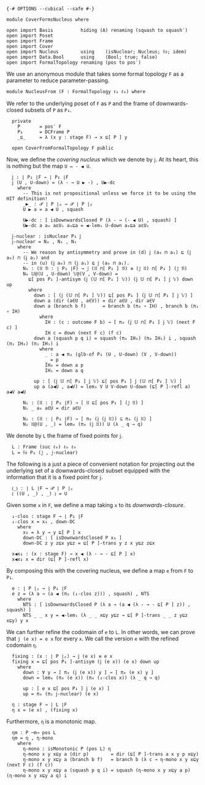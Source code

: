 ```
{-# OPTIONS --cubical --safe #-}

module CoverFormsNucleus where

open import Basis          hiding (A) renaming (squash to squash′)
open import Poset
open import Frame
open import Cover
open import Nucleus        using    (isNuclear; Nucleus; 𝔣𝔦𝔵; idem)
open import Data.Bool      using    (Bool; true; false)
open import FormalTopology renaming (pos to pos′)
```

We use an anonymous module that takes some formal topology `F` as a parameter to reduce
parameter-passing.

```
module NucleusFrom (F : FormalTopology ℓ₀ ℓ₀) where
```

We refer to the underlying poset of `F` as `P` and the frame of downwards-closed subsets
of `P` as `P↓`.

```
  private
    P       = pos′ F
    P↓      = DCFrame P
    _⊑_     = λ (x y : stage F) → x ⊑[ P ] y

  open CoverFromFormalTopology F public
```

Now, we define the *covering nucleus* which we denote by `𝕛`. At its heart, this is
nothing but the map `U ↦ - ◀ U`.

```
  𝕛 : ∣ P↓ ∣F → ∣ P↓ ∣F
  𝕛 (U , U-down) = (λ - → U ▶ -) , U▶-dc
    where
      -- This is not propositional unless we force it to be using the HIT definition!
      _▶_ : 𝒫 ∣ P ∣ₚ → 𝒫 ∣ P ∣ₚ
      U ▶ a = a ◀ U , squash

      U▶-dc : [ isDownwardsClosed P (λ - → (- ◀ U) , squash) ]
      U▶-dc a a₀ aεU₁ a₀⊑a = ◀-lem₁ U-down a₀⊑a aεU₁

  𝕛-nuclear : isNuclear P↓ 𝕛
  𝕛-nuclear = N₀ , N₁ , N₂
    where
      -- We reason by antisymmetry and prove in (d) 𝕛 (a₀ ⊓ a₁) ⊑ (𝕛 a₀) ⊓ (𝕛 a₁) and
      -- in (u) (𝕛 a₀) ⊓ (𝕛 a₁) ⊑ 𝕛 (a₀ ⊓ a₁).
      N₀ : (𝔘 𝔙 : ∣ P↓ ∣F) → 𝕛 (𝔘 ⊓[ P↓ ] 𝔙) ≡ (𝕛 𝔘) ⊓[ P↓ ] (𝕛 𝔙)
      N₀ 𝕌@(U , U-down) 𝕍@(V , V-down) =
        ⊑[ pos P↓ ]-antisym (𝕛 (𝕌 ⊓[ P↓ ] 𝕍)) (𝕛 𝕌 ⊓[ P↓ ] 𝕛 𝕍) down up
        where
          down : [ (𝕛 (𝕌 ⊓[ P↓ ] 𝕍)) ⊑[ pos P↓ ] (𝕛 𝕌 ⊓[ P↓ ] 𝕛 𝕍) ]
          down a (dir (a∈U , a∈V)) = dir a∈U , dir a∈V
          down a (branch b f)      = branch b (π₀ ∘ IH) , branch b (π₁ ∘ IH)
            where
              IH : (c : outcome F b) → [ π₀ (𝕛 𝕌 ⊓[ P↓ ] 𝕛 𝕍) (next F c) ]
              IH c = down (next F c) (f c)
          down a (squash p q i) = squash (π₀ IH₀) (π₀ IH₁) i , squash (π₁ IH₀) (π₁ IH₁) i
            where
              _ : a ◀ π₀ (glb-of P↓ (U , U-down) (V , V-down))
              _ = p
              IH₀ = down a p
              IH₁ = down a q

          up : [ (𝕛 𝕌 ⊓[ P↓ ] 𝕛 𝕍) ⊑[ pos P↓ ] 𝕛 (𝕌 ⊓[ P↓ ] 𝕍) ]
          up a (a◀U , a◀V) = lem₃ V U V-down U-down (⊑[ P ]-refl a) a◀V a◀U

      N₁ : (𝔘 : ∣ P↓ ∣F) → [ 𝔘 ⊑[ pos P↓ ] (𝕛 𝔘) ]
      N₁ _ a₀ a∈U = dir a∈U

      N₂ : (𝔘 : ∣ P↓ ∣F) → [ π₀ (𝕛 (𝕛 𝔘)) ⊆ π₀ (𝕛 𝔘) ]
      N₂ 𝔘@(U , _) = lem₄ (π₀ (𝕛 𝔘)) U (λ _ q → q)
```

We denote by `L` the frame of fixed points for `𝕛`.

```
  L : Frame (suc ℓ₀) ℓ₀ ℓ₀
  L = 𝔣𝔦𝔵 P↓ (𝕛 , 𝕛-nuclear)
```

The following is a just a piece of convenient notation for projecting out the underlying
set of a downwards-closed subset equipped with the information that it is a fixed point
for `𝕛`.

```
  ⦅_⦆ : ∣ L ∣F → 𝒫 ∣ P ∣ₚ
  ⦅ ((U , _) , _) ⦆ = U
```

Given some `x` in `F`, we define a map taking `x` to its *downwards-closure*.

```
  ↓-clos : stage F → ∣ P↓ ∣F
  ↓-clos x = x↓ , down-DC
    where
      x↓ = λ y → y ⊑[ P ] x
      down-DC : [ isDownwardsClosed P x↓ ]
      down-DC z y z⊑x y⊑z = ⊑[ P ]-trans y z x y⊑z z⊑x

  x◀x↓ : (x : stage F) → x ◀ (λ - → - ⊑[ P ] x)
  x◀x↓ x = dir (⊑[ P ]-refl x)
```

By composing this with the covering nucleus, we define a map `e` from `F` to `P↓`.

```
  e : ∣ P ∣ₚ → ∣ P↓ ∣F
  e z = (λ a → (a ◀ (π₀ (↓-clos z))) , squash) , NTS
    where
      NTS : [ isDownwardsClosed P (λ a → (a ◀ (λ - → - ⊑[ P ] z)) , squash) ]
      NTS _ _ x y = ◀-lem₁ (λ _ _ x⊑y y⊑z → ⊑[ P ]-trans _ _ z y⊑z x⊑y) y x
```

We can further refine the codomain of `e` to `L`. In other words, we can prove that `j (e
x) = e x` for every `x`. We call the version `e` with the refined codomain `η`.

```
  fixing : (x : ∣ P ∣ₚ) → 𝕛 (e x) ≡ e x
  fixing x = ⊑[ pos P↓ ]-antisym (𝕛 (e x)) (e x) down up
    where
      down : ∀ y → [ π₀ (𝕛 (e x)) y ] → [ π₀ (e x) y ]
      down = lem₄ (π₀ (e x)) (π₀ (↓-clos x)) (λ _ q → q)

      up : [ e x ⊑[ pos P↓ ] 𝕛 (e x) ]
      up = π₀ (π₁ 𝕛-nuclear) (e x)

  η : stage F → ∣ L ∣F
  η x = (e x) , (fixing x)
```

Furthermore, `η` is a monotonic map.

```
  ηm : P ─m→ pos L
  ηm = η , η-mono
    where
      η-mono : isMonotonic P (pos L) η
      η-mono x y x⊑y a (dir p)        = dir (⊑[ P ]-trans a x y p x⊑y)
      η-mono x y x⊑y a (branch b f)   = branch b (λ c → η-mono x y x⊑y (next F c) (f c))
      η-mono x y x⊑y a (squash p q i) = squash (η-mono x y x⊑y a p) (η-mono x y x⊑y a q) i
```
